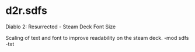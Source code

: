 # d2r.sdfs
Diablo 2: Resurrected - Steam Deck Font Size

Scaling of text and font to improve readability on the steam deck.
-mod sdfs -txt
